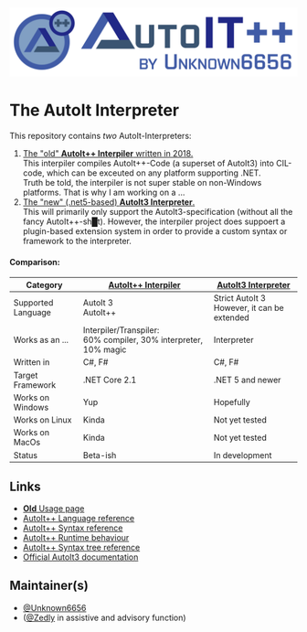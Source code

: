 ﻿![Banner image](old/artwork/banner.png)

# The AutoIt Interpreter

This repository contains _two_ AutoIt-Interpreters:

 1. [The "old" **AutoIt++ Interpiler** written in 2018.](old/readme.md)
    <br/>
    This interpiler compiles AutoIt++-Code (a superset of AutoIt3) into CIL-code, which can be exceuted on any platform supporting .NET.
    <br/>
    Truth be told, the interpiler is not super stable on non-Windows platforms. That is why I am working on a ...
 2. [The "new" (.net5-based) **AutoIt3 Interpreter**.](new/readme.md)
    <br/>
    This will primarily only support the AutoIt3-specification (without all the fancy AutoIt++-sh█t).
    However, the interpiler project does suppoert a plugin-based extension system in order to provide a custom syntax or framework to the interpreter.


#### Comparison:

Category | [AutoIt++ Interpiler](old/readme.md)| [AutoIt3 Interpreter](new/readme.md)
---------|---------------------|--------------------
Supported Language | AutoIt 3<br/>AutoIt++ | Strict AutoIt 3<br/>However, it can be extended
Works as an ... | Interpiler/Transpiler:<br/>60% compiler, 30% interpreter, 10% magic | Interpreter
Written in | C#, F# | C#, F#
Target Framework | .NET Core 2.1 | .NET 5 and newer
Works on Windows | Yup | Hopefully
Works on Linux | Kinda | Not yet tested
Works on MacOs | Kinda | Not yet tested
Status | Beta-ish | In development


## Links

 - [**Old** Usage page](old/doc/usage.md)
 - [AutoIt++ Language reference](old/doc/language.md)
 - [AutoIt++ Syntax reference](old/doc/syntax.md)
 - [AutoIt++ Runtime behaviour](old/doc/runtime.md)
 - [AutoIt++ Syntax tree reference](old/doc/syntax-tree.md)
 - [Official AutoIt3 documentation](https://www.autoitscript.com/autoit3/docs/)

## Maintainer(s)

 - [@Unknown6656](https://github.com/Unknown6656)
 - ([@Zedly](https://github.com/Zedly) in assistive and advisory function)
